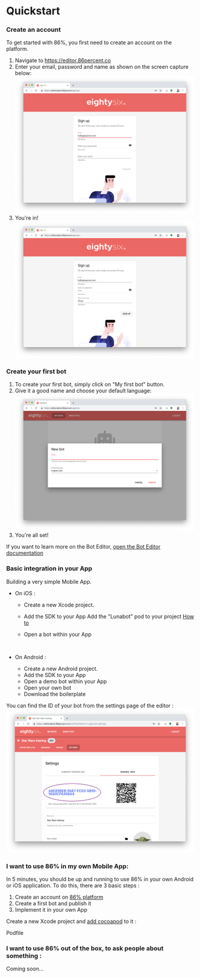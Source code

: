 # Quickstart

### Create an account

To get started with 86%, you first need to create an account on the platform.
1. Navigate to https://editor.86percent.co 
2. Enter your email, password and name as shown on the screen capture below: 
![Sign up on 86percent.co](/resources/signup.png)
3. You're in!
![Connected to 86percent.co](/resources/justLoggedIn.png) 

### Create your first bot

1. To create your first bot, simply click on "My first bot" button.
2. Give it a good name and choose your default language:
![Connected to 86percent.co](/resources/giveItAName.png) 
3. You're all set!

If you want to learn more on the Bot Editor, [open the Bot Editor documentation](editor.md)

### Basic integration in your App 

Building a very simple Mobile App.

* On iOS : 
    * Create a new Xcode project. 
    * Add the SDK to your App
Add the "Lunabot" pod to your project 
[How to](https://guides.cocoapods.org/using/using-cocoapods.html)    
    
    * Open a bot within your App
    
    ```swift
        
    ```

* On Android : 
    * Create a new Android project. 
    * Add the SDK to your App   
    * Open a demo bot within your App 
    * Open your own bot
    * Download the boilerplate 
         
You can find the ID of your bot from the settings page of the editor : 
![Find the ID of your bot from the Web Editor](/resources/botID.png)      


### I want to use 86% in my own Mobile App:
In 5 minutes, you should be up and running to use 86% in your own Android or iOS application. To do this, there are 3 basic steps : 

1. Create an account on [86% platform](https://editor.86percent.co)
2. Create a first bot and publish it 
3. Implement it in your own App 

Create a new Xcode project and [add cocoapod](https://guides.cocoapods.org/using/using-cocoapods) to it :

Podfile

### I want to use 86% out of the box, to ask people about something : 
Coming soon... 